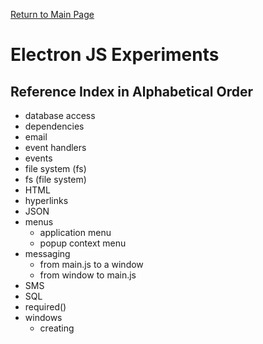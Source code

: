 [Return to Main Page](https://github.com/OrvilleChomer/electronjs-experiments)

# Electron JS Experiments
## Reference Index in Alphabetical Order

- database access
- dependencies 
- email
- event handlers
- events
- file system (fs)
- fs (file system)
- HTML
- hyperlinks
- JSON
- menus
  - application menu
  - popup context menu
- messaging
  - from main.js to a window
  - from window to main.js
- SMS
- SQL
- required()
- windows
  - creating
